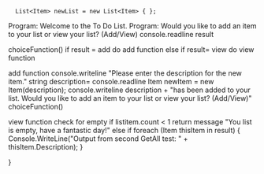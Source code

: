 


      List<Item> newList = new List<Item> { };
Program: Welcome to the To Do List.
Program: Would you like to add an item to your list or view your list? (Add/View)
console.readline result

choiceFunction()
  if result = add
    do add function
  else if result= view
    do view function

add function
  console.writeline "Please enter the description for the new item."
  string description= console.readline 
      Item newItem = new Item(description);
      console.writeline description + "has been added to your list. Would you like to add an item to your list or view your list? (Add/View)"
    choiceFunction()

view function
  check for empty
   if listitem.count < 1 return message "You list is empty, have a fantastic day!"
else if 
       foreach (Item thisItem in result)
      {
        Console.WriteLine("Output from second GetAll test: " + thisItem.Description);
       }


  }
